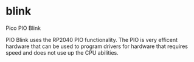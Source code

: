 # blink
Pico PIO Blink

PIO Blink uses the RP2040 PIO functionality.
The PIO is very efficent hardware that can be used to program drivers for hardware that requires speed and does not use up the CPU abilities.


